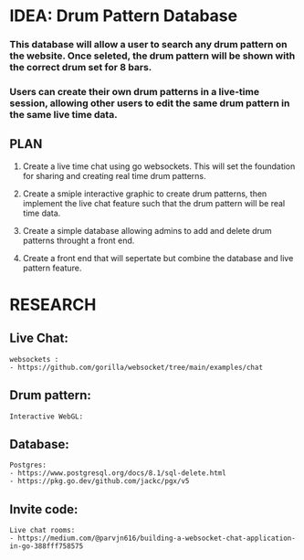 #   IDEA: Drum Pattern Database
### This database will allow a user to search any drum pattern on the website. Once seleted, the drum pattern will be shown with the correct drum set for 8 bars. 

### Users can create their own drum patterns in a live-time session, allowing other users to edit the same drum pattern in the same live time data. 


##  PLAN
1. Create a live time chat using go websockets. This will set the foundation for sharing and creating real time drum patterns.

2. Create a smiple interactive graphic to create drum patterns, then implement the live chat feature such that the drum pattern will be real time data. 

3. Create a simple database allowing admins to add and delete drum patterns throught a front end. 

4. Create a front end that will sepertate but combine the database and live pattern feature. 

# RESEARCH
##  Live Chat:
    websockets : 
    - https://github.com/gorilla/websocket/tree/main/examples/chat

##  Drum pattern:
    Interactive WebGL: 

##  Database:
    Postgres: 
    - https://www.postgresql.org/docs/8.1/sql-delete.html
    - https://pkg.go.dev/github.com/jackc/pgx/v5

##  Invite code:
    Live chat rooms: 
    - https://medium.com/@parvjn616/building-a-websocket-chat-application-in-go-388fff758575